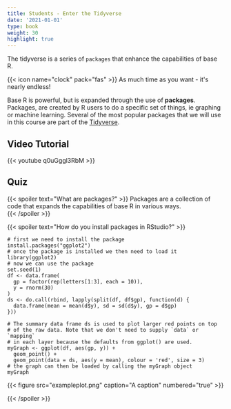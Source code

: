 ```yaml
---
title: Students - Enter the Tidyverse
date: '2021-01-01'
type: book
weight: 30
highlight: true
---
```


The tidyverse is a series of `packages` that enhance the capabilities of base R. 

<!--more-->

{{< icon name="clock" pack="fas" >}} As much time as you want - it's nearly endless!

Base R is powerful, but is expanded through the use of **packages**. Packages, are created by R users to do a specific set of things, ie graphing or machine learning. Several of the most popular packages that we will use in this course are part of the [Tidyverse](https://www.tidyverse.org/packages/). 

## Video Tutorial

{{< youtube q0uGggl3RbM >}}

## Quiz

{{< spoiler text="What are packages?" >}}
Packages are a collection of code that expands the capabilities of base R in various ways.  
{{< /spoiler >}}

{{< spoiler text="How do you install packages in RStudio?" >}}

``` {r}
# first we need to install the package
install.packages("ggplot2")
# once the package is installed we then need to load it
library(ggplot2)
# now we can use the package
set.seed(1)
df <- data.frame(
  gp = factor(rep(letters[1:3], each = 10)),
  y = rnorm(30)
)
ds <- do.call(rbind, lapply(split(df, df$gp), function(d) {
  data.frame(mean = mean(d$y), sd = sd(d$y), gp = d$gp)
}))

# The summary data frame ds is used to plot larger red points on top
# of the raw data. Note that we don't need to supply `data` or `mapping`
# in each layer because the defaults from ggplot() are used.
myGraph <- ggplot(df, aes(gp, y)) +
  geom_point() +
  geom_point(data = ds, aes(y = mean), colour = 'red', size = 3)
# the graph can then be loaded by calling the myGraph object
myGraph

```
{{< figure src="exampleplot.png" caption="A caption" numbered="true" >}} 

{{< /spoiler >}}
